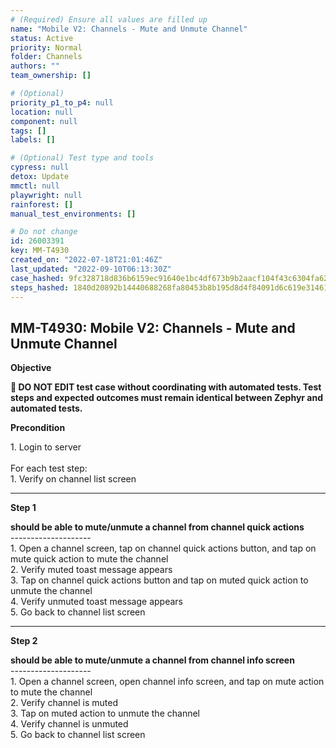```yaml
---
# (Required) Ensure all values are filled up
name: "Mobile V2: Channels - Mute and Unmute Channel"
status: Active
priority: Normal
folder: Channels
authors: ""
team_ownership: []

# (Optional)
priority_p1_to_p4: null
location: null
component: null
tags: []
labels: []

# (Optional) Test type and tools
cypress: null
detox: Update
mmctl: null
playwright: null
rainforest: []
manual_test_environments: []

# Do not change
id: 26003391
key: MM-T4930
created_on: "2022-07-18T21:01:46Z"
last_updated: "2022-09-10T06:13:30Z"
case_hashed: 9fc328718d836b6159ec91640e1bc4df673b9b2aacf104f43c6304fa62375e3067e2e196bb98a8c8524162ff25a629c5
steps_hashed: 1840d20892b14440688268fa80453b8b195d8d4f84091d6c619e3146192a0c33613001bd6d129e03244549fe6f643f08
---
```


<!-- (Auto-generated) Based on frontmatter's "key" and "name" -->

## MM-T4930: Mobile V2: Channels - Mute and Unmute Channel

**Objective**

**🛑 DO NOT EDIT test case without coordinating with automated tests. Test steps and expected outcomes must remain identical between Zephyr and automated tests.**

**Precondition**

1\. Login to server\
\
For each test step:\
1\. Verify on channel list screen

---

**Step 1**

**should be able to mute/unmute a channel from channel quick actions**\
\--------------------\
1\. Open a channel screen, tap on channel quick actions button, and tap on mute quick action to mute the channel\
2\. Verify muted toast message appears\
3\. Tap on channel quick actions button and tap on muted quick action to unmute the channel\
4\. Verify unmuted toast message appears\
5\. Go back to channel list screen

---

**Step 2**

**should be able to mute/unmute a channel from channel info screen**\
\--------------------\
1\. Open a channel screen, open channel info screen, and tap on mute action to mute the channel\
2\. Verify channel is muted\
3\. Tap on muted action to unmute the channel\
4\. Verify channel is unmuted\
5\. Go back to channel list screen
